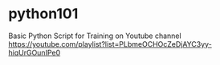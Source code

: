 # python101
Basic Python Script
for Training on Youtube channel
https://youtube.com/playlist?list=PLbmeOCHOcZeDjAYC3yy-hiqUrGOunIPe0
